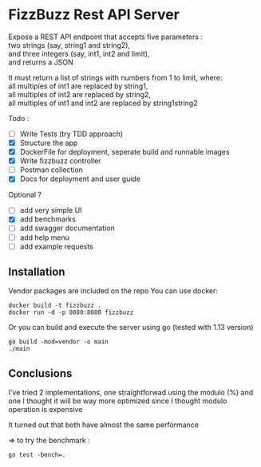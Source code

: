 # FizzBuzz Rest API Server

Expose a REST API endpoint that accepts five parameters : <br>
two strings (say, string1 and string2), <br>
and three integers (say, int1, int2 and limit), <br>
and returns a JSON

It must return a list of strings with numbers from 1 to limit, where:<br>
all multiples of int1 are replaced by string1,<br>
all multiples of int2 are replaced by string2,<br>
all multiples of int1 and int2 are replaced by string1string2<br>

Todo :
 - [ ] Write Tests (try TDD approach)
 - [x] Structure the app
 - [x] DockerFile for deployment, seperate build and runnable images
 - [x] Write fizzbuzz controller
 - [ ] Postman collection
 - [x] Docs for deployment and user guide

Optional ?
 - [ ] add very simple UI
 - [x] add benchmarks
 - [ ] add swagger documentation
 - [ ] add help menu
 - [ ] add example requests

## Installation

Vendor packages are included on the repo
You can use docker:
```
docker build -t fizzbuzz .
docker run -d -p 8080:8080 fizzbuzz
``` 

Or you can build and execute the server using go (tested with 1.13 version)
```
go build -mod=vendor -o main
./main
```


## Conclusions

I've tried 2 implementations, one straightforwad using the modulo (%) and one I thought it will be way more optimized since I thought modulo operation is expensive

It turned out that both have almost the same performance

=> to try the benchmark :

```
go test -bench=.
```



